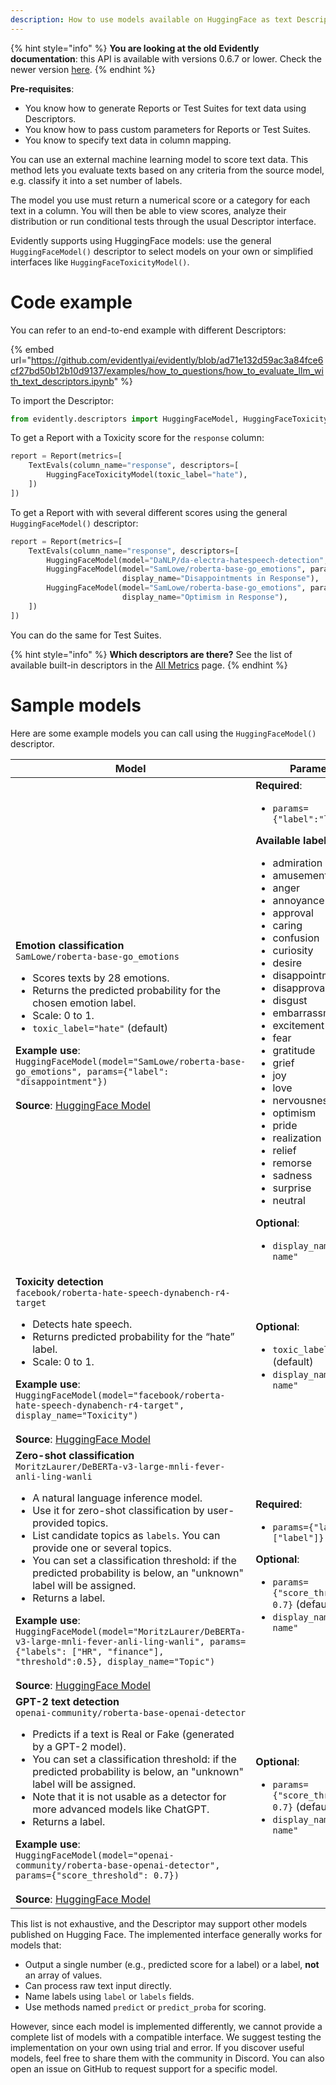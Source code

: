 ```yaml
---
description: How to use models available on HuggingFace as text Descriptors.
---
```


{% hint style="info" %}
**You are looking at the old Evidently documentation**: this API is available with versions 0.6.7 or lower. Check the newer version [here](https://docs.evidentlyai.com/introduction).
{% endhint %}

**Pre-requisites**:
* You know how to generate Reports or Test Suites for text data using Descriptors.
* You know how to pass custom parameters for Reports or Test Suites.
* You know to specify text data in column mapping.

You can use an external machine learning model to score text data. This method lets you evaluate texts based on any criteria from the source model, e.g. classify it into a set number of labels.

The model you use must return a numerical score or a category for each text in a column. You will then be able to view scores, analyze their distribution or run conditional tests through the usual Descriptor interface.

Evidently supports using HuggingFace models: use the general `HuggingFaceModel()` descriptor to select models on your own or simplified interfaces like `HuggingFaceToxicityModel()`.

# Code example

You can refer to an end-to-end example with different Descriptors:

{% embed url="https://github.com/evidentlyai/evidently/blob/ad71e132d59ac3a84fce6cf27bd50b12b10d9137/examples/how_to_questions/how_to_evaluate_llm_with_text_descriptors.ipynb" %}

To import the Descriptor:

```python
from evidently.descriptors import HuggingFaceModel, HuggingFaceToxicityModel
```
To get a Report with a Toxicity score for the `response` column:

```python
report = Report(metrics=[
    TextEvals(column_name="response", descriptors=[
        HuggingFaceToxicityModel(toxic_label="hate"),
    ])
])
```

To get a Report with with several different scores using the general `HuggingFaceModel()` descriptor:

```python
report = Report(metrics=[
    TextEvals(column_name="response", descriptors=[
        HuggingFaceModel(model="DaNLP/da-electra-hatespeech-detection", display_name="Response Toxicity"),
        HuggingFaceModel(model="SamLowe/roberta-base-go_emotions", params={"label": "disappointment"}, 
                         display_name="Disappointments in Response"), 
        HuggingFaceModel(model="SamLowe/roberta-base-go_emotions", params={"label": "optimism"}, 
                         display_name="Optimism in Response"),     
    ])
])
```

You can do the same for Test Suites. 

{% hint style="info" %}
**Which descriptors are there?** See the list of available built-in descriptors in the [All Metrics](../reference/all-metrics.md) page. 
{% endhint %}

# Sample models

Here are some example models you can call using the `HuggingFaceModel()` descriptor.

| Model | Parameters |                                                                                                              
|----|----|
| **Emotion classification** <br> `SamLowe/roberta-base-go_emotions` <ul><li> Scores texts by 28 emotions. </li><li> Returns the predicted probability for the chosen emotion label. </li><li> Scale: 0 to 1. </li><li> `toxic_label="hate"` (default) </li></ul> **Example use**:<br> `HuggingFaceModel(model="SamLowe/roberta-base-go_emotions", params={"label": "disappointment"})` <br><br> **Source**: [HuggingFace Model](https://huggingface.co/SamLowe/roberta-base-go_emotions) | **Required**:<ul><li> `params={"label":"label"}`</li></ul>**Available labels**:<ul><li>admiration</li><li>amusement</li><li>anger</li><li>annoyance</li><li>approval</li><li>caring</li><li>confusion</li><li>curiosity</li><li>desire</li><li>disappointment</li><li>disapproval</li><li>disgust</li><li>embarrassment</li><li>excitement</li><li>fear</li><li>gratitude</li><li>grief</li><li>joy</li><li>love</li><li>nervousness</li><li>optimism</li><li>pride</li><li>realization</li><li>relief</li><li>remorse</li><li>sadness</li><li>surprise</li><li>neutral</li></ul></li>**Optional**:<ul><li>`display_name="display name"`</li></ul> |
| **Toxicity detection** <br>`facebook/roberta-hate-speech-dynabench-r4-target` <ul><li> Detects hate speech. </li><li> Returns predicted probability for the “hate” label. </li><li> Scale: 0 to 1. </li></ul> **Example use**:<br> `HuggingFaceModel(model="facebook/roberta-hate-speech-dynabench-r4-target", display_name="Toxicity")` <br><br> **Source**: [HuggingFace Model](https://huggingface.co/facebook/roberta-hate-speech-dynabench-r4-target) | **Optional**: <ul><li>`toxic_label="hate"` (default)</li><li> `display_name="display name"`</li></ul> |
| **Zero-shot classification** <br>`MoritzLaurer/DeBERTa-v3-large-mnli-fever-anli-ling-wanli` <ul><li>A natural language inference model. </li><li>Use it for zero-shot classification by user-provided topics.</li><li> List candidate topics as `labels`. You can provide one or several topics. </li><li> You can set a classification threshold: if the predicted probability is below, an "unknown" label will be assigned. </li><li> Returns a label. </li></ul> **Example use**: <br>`HuggingFaceModel(model="MoritzLaurer/DeBERTa-v3-large-mnli-fever-anli-ling-wanli", params={"labels": ["HR", "finance"], "threshold":0.5}, display_name="Topic")` <br><br> **Source**: [HuggingFace Model](https://huggingface.co/MoritzLaurer/DeBERTa-v3-large-mnli-fever-anli-ling-wanli) | **Required**: <ul><li>`params={"labels": ["label"]}`</li></ul> **Optional**:<ul><li> `params={"score_threshold": 0.7}` (default: 0.5)</li><li> `display_name="display name"`</li></ul> |
| **GPT-2 text detection** <br>`openai-community/roberta-base-openai-detector` <ul><li> Predicts if a text is Real or Fake (generated by a GPT-2 model). </li><li> You can set a classification threshold: if the predicted probability is below, an "unknown" label will be assigned. </li><li> Note that it is not usable as a detector for more advanced models like ChatGPT.  </li><li> Returns a label. </li></ul>  **Example use**:<br> `HuggingFaceModel(model="openai-community/roberta-base-openai-detector", params={"score_threshold": 0.7})` <br><br> **Source**: [HuggingFace Model](https://huggingface.co/openai-community/roberta-base-openai-detector) | **Optional**:<ul><li>`params={"score_threshold": 0.7}` (default: 0.5)</li><li> `display_name="display name"`</li></ul> |

This list is not exhaustive, and the Descriptor may support other models published on Hugging Face. The implemented interface generally works for models that:
* Output a single number (e.g., predicted score for a label) or a label, **not** an array of values.
* Can process raw text input directly.
* Name labels using `label` or `labels` fields.
* Use methods named `predict` or `predict_proba` for scoring.

However, since each model is implemented differently, we cannot provide a complete list of models with a compatible interface. We suggest testing the implementation on your own using trial and error. If you discover useful models, feel free to share them with the community in Discord. You can also open an issue on GitHub to request support for a specific model.
